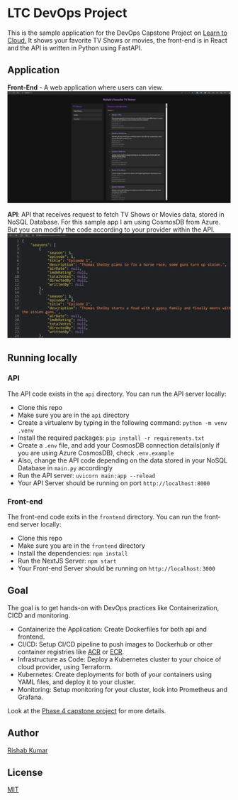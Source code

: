 # LTC DevOps Project

This is the sample application for the DevOps Capstone Project on [Learn to Cloud.](https://learntocloud.guide)
It shows your favorite TV Shows or movies, the front-end is in React and the API is written in Python using FastAPI.

## Application

**Front-End** - A web application where users can view.
![React Frontend application](./images/react-frontend.png)

**API**: API that receives request to fetch TV Shows or Movies data, stored in NoSQL Database. For this sample app I am using CosmosDB from Azure. But you can modify the code according to your provider within the API.
![API for TV Shows](./images/api-tvshows.png)

## Running locally

### API

The API code exists in the `api` directory. You can run the API server locally:

- Clone this repo
- Make sure you are in the `api` directory
- Create a virtualenv by typing in the following command: `python -m venv .venv`
- Install the required packages: `pip install -r requirements.txt`
- Create a `.env` file, and add your CosmosDB connection details(only if you are using Azure CosmosDB), check  `.env.example`
- Also, change the API code depending on the data stored in your NoSQL Database in `main.py` accordingly
- Run the API server: `uvicorn main:app --reload`
- Your API Server should be running on port `http://localhost:8000`

### Front-end

The front-end code exits in the `frontend` directory. You can run the front-end server locally:

- Clone this repo
- Make sure you are in the `frontend` directory
- Install the dependencies: `npm install`
- Run the NextJS Server: `npm start`
- Your Front-end Server should be running on `http://localhost:3000`

## Goal

The goal is to get hands-on with DevOps practices like Containerization, CICD and monitoring.

- Containerize the Application: Create Dockerfiles for both api and frontend.
- CI/CD: Setup CI/CD pipeline to push images to Dockerhub or other container registries like [ACR](https://azure.microsoft.com/en-us/products/container-registry) or [ECR](https://aws.amazon.com/ecr/).
- Infrastructure as Code: Deploy a Kubernetes cluster to your choice of cloud provider, using Terraform.
- Kubernetes: Create deployments for both of your containers using YAML files, and deploy it to your cluster.
- Monitoring: Setup monitoring for your cluster, look into Prometheus and Grafana.

Look at the [Phase 4 capstone project](https://learntocloud.guide/phase4/) for more details.

## Author

[Rishab Kumar](https://github.com/rishabkumar7)

## License

[MIT](./LICENSE)
